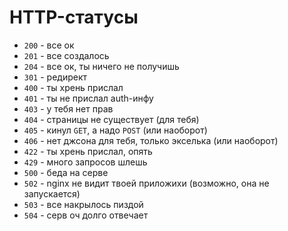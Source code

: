 # HTTP-статусы

- `200` - все ок
- `201` - все создалось
- `204` - все ок, ты ничего не получишь
- `301` - редирект
- `400` - ты хрень прислал
- `401` - ты не прислал auth-инфу
- `403` - у тебя нет прав
- `404` - страницы не существует (для тебя)
- `405` - кинул `GET`, а надо `POST` (или наоборот)
- `406` - нет джсона для тебя, только экселька (или наоборот) 
- `422` - ты хрень прислал, опять
- `429` - много запросов шлешь
- `500` - беда на серве
- `502` - nginx не видит твоей приложихи (возможно, она не запускается)
- `503` - все накрылось пиздой
- `504` - серв оч долго отвечает
